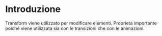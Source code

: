 # Introduzione 

Transform viene utilizzato per modificare elementi. Proprietà importante poiché viene utilizzata sia con le transizioni che con le animazioni.


